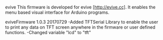 evive
This firmware is developed for evive [http://evive.cc]. It enables the menu based visual interface for Arduino programs.

eviveFirmware 1.0.3 20170729
-Added TFTSerial Library to enable the user to print any data on TFT screen anywhere in the firmware or user defined functions.
-Changed variable "lcd" to "tft"